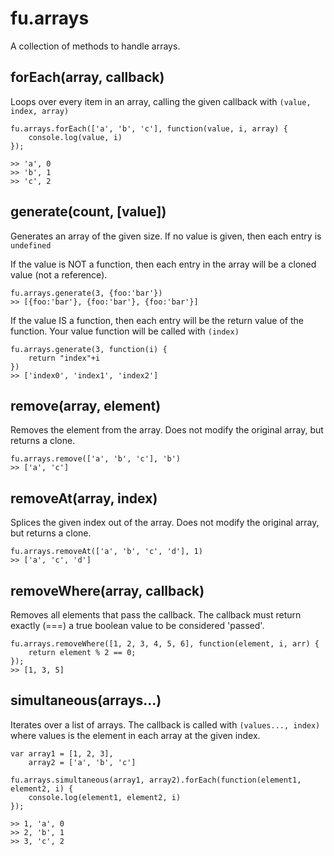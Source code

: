 # fu.arrays

A collection of methods to handle arrays.

## forEach(array, callback)

Loops over every item in an array, calling the given callback with `(value, index, array)`
    
    fu.arrays.forEach(['a', 'b', 'c'], function(value, i, array) {
        console.log(value, i)
    });
    
    >> 'a', 0
    >> 'b', 1
    >> 'c', 2

## generate(count, [value])

Generates an array of the given size. If no value is given, then each entry is `undefined`

If the value is NOT a function, then each entry in the array will be a cloned value (not a reference).

    fu.arrays.generate(3, {foo:'bar'})
    >> [{foo:'bar'}, {foo:'bar'}, {foo:'bar'}]

If the value IS a function, then each entry will be the return value of the function. Your value function will be called with `(index)`

    fu.arrays.generate(3, function(i) {
        return "index"+i
    })
    >> ['index0', 'index1', 'index2']
    
## remove(array, element)

Removes the element from the array. Does not modify the original array, but returns a clone.

    fu.arrays.remove(['a', 'b', 'c'], 'b')
    >> ['a', 'c']
    
## removeAt(array, index)

Splices the given index out of the array. Does not modify the original array, but returns a clone.

    fu.arrays.removeAt(['a', 'b', 'c', 'd'], 1)
    >> ['a', 'c', 'd']
    
## removeWhere(array, callback)

Removes all elements that pass the callback. The callback must return exactly (===) a true boolean value to be considered 'passed'.

    fu.arrays.removeWhere([1, 2, 3, 4, 5, 6], function(element, i, arr) {
        return element % 2 == 0;
    });
    >> [1, 3, 5]
    
    
## simultaneous(arrays...)

Iterates over a list of arrays. The callback is called with `(values..., index)` where values is the element in each array at the given index.

    var array1 = [1, 2, 3], 
        array2 = ['a', 'b', 'c']
        
    fu.arrays.simultaneous(array1, array2).forEach(function(element1, element2, i) {
        console.log(element1, element2, i)
    });
    
    >> 1, 'a', 0
    >> 2, 'b', 1
    >> 3, 'c', 2
    
    